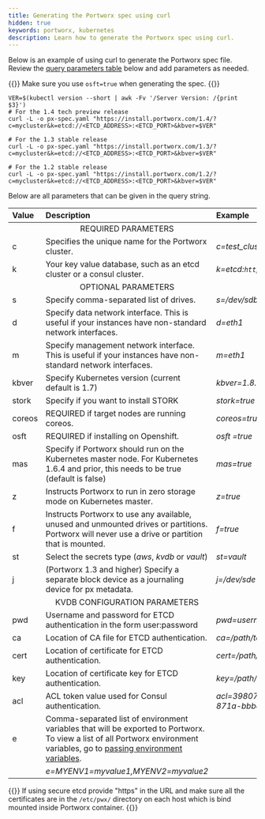 ```yaml
---
title: Generating the Portworx spec using curl
hidden: true
keywords: portworx, kubernetes
description: Learn how to generate the Portworx spec using curl.
---
```


Below is an example of using curl to generate the Portworx spec file. Review the [query parameters table](/portworx-install-with-kubernetes/px-k8s-spec-curl) below and add parameters as needed.

{{<info>}}
Make sure you use `osft=true` when generating the spec.
{{</info>}}

```text
VER=$(kubectl version --short | awk -Fv '/Server Version: /{print $3}')
# For the 1.4 tech preview release
curl -L -o px-spec.yaml "https://install.portworx.com/1.4/?c=mycluster&k=etcd://<ETCD_ADDRESS>:<ETCD_PORT>&kbver=$VER"

# For the 1.3 stable release
curl -L -o px-spec.yaml "https://install.portworx.com/1.3/?c=mycluster&k=etcd://<ETCD_ADDRESS>:<ETCD_PORT>&kbver=$VER"

# For the 1.2 stable release
curl -L -o px-spec.yaml "https://install.portworx.com/1.2/?c=mycluster&k=etcd://<ETCD_ADDRESS>:<ETCD_PORT>&kbver=$VER"
```

Below are all parameters that can be given in the query string.

| Value  | Description                                                                                                                           | Example                                                    |
|:-------|:--------------------------------------------------------------------------------------------------------------------------------------|:-----------------------------------------------------------|
|        | <center>REQUIRED PARAMETERS</center>                                                                                                  |                                                            |
| c      | Specifies the unique name for the Portworx cluster.                                                                                   | <var>c=test_cluster</var>                                  |
| k      | Your key value database, such as an etcd cluster or a consul cluster.                                                                 | <var>k=etcd:`http://etcd.fake.net:2379`</var>                |
|        | <center>OPTIONAL PARAMETERS</center>                                                                                                  |                                                            |
| s      | Specify comma-separated list of drives.                                                                                               | <var>s=/dev/sdb,/dev/sdc</var>                             |
| d      | Specify data network interface. This is useful if your instances have non-standard network interfaces.                                | <var>d=eth1</var>                                          |
| m      | Specify management network interface. This is useful if your instances have non-standard network interfaces.                          | <var>m=eth1</var>                                          |
| kbver  | Specify Kubernetes version (current default is 1.7)                                                                                   | <var>kbver=1.8.4</var>                                     |
| stork  | Specify if you want to install STORK                                                                                        | <var>stork=true</var>                                     |
| coreos | REQUIRED if target nodes are running coreos.                                                                                          | <var>coreos=true</var>                                     |
| osft | REQUIRED if installing on Openshift.                                                                                          | <var> osft =true</var>                                     |
| mas    | Specify if Portworx should run on the Kubernetes master node. For Kubernetes 1.6.4 and prior, this needs to be true (default is false)      | <var>mas=true</var>                                        |
| z      | Instructs Portworx to run in zero storage mode on Kubernetes master.                                                                        | <var>z=true</var>                                          |
| f      | Instructs Portworx to use any available, unused and unmounted drives or partitions. Portworx will never use a drive or partition that is mounted. | <var>f=true</var>                                          |
| st     | Select the secrets type (_aws_, _kvdb_ or _vault_)                                                                                    | <var>st=vault</var>                                        |
| j      | (Portworx 1.3 and higher) Specify a separate block device as a journaling device for px metadata.                                                               | <var>j=/dev/sde</var>                                      |
|        | <center>KVDB CONFIGURATION PARAMETERS</center>                                                                                        |                                                            |
| pwd    | Username and password for ETCD authentication in the form user:password                                                               | <var>pwd=username:password</var>                           |
| ca     | Location of CA file for ETCD authentication.                                                                                          | <var>ca=/path/to/server.ca</var>                           |
| cert   | Location of certificate for ETCD authentication.                                                                                      | <var>cert=/path/to/server.crt</var>                        |
| key    | Location of certificate key for ETCD authentication.                                                                                  | <var>key=/path/to/server.key</var>                         |
| acl    | ACL token value used for Consul authentication.                                                                                       | <var>acl=398073a8-5091-4d9c-871a-bbbeb030d1f6</var>        |
| e      | Comma-separated list of environment variables that will be exported to Portworx. To view a list of all Portworx environment variables, go to [passing environment variables](/install-with-other/docker/standalone).
                                                      | <var>e=MYENV1=myvalue1,MYENV2=myvalue2</var> |


{{<info>}}
If using secure etcd provide "https" in the URL and make sure all the certificates are in the `/etc/pwx/` directory on each host which is bind mounted inside Portworx container.
{{</info>}}
